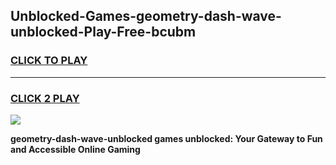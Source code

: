 
## Unblocked-Games-geometry-dash-wave-unblocked-Play-Free-bcubm
<h3>
<a href="https://premium76.site?title=geometry-dash-wave-unblocked&ref=20M">CLICK TO PLAY</a></h3>
<hr>

<h3>
<a href="https://premium76.site?title=geometry-dash-wave-unblocked&ref=20M">CLICK 2 PLAY</a>
  
</h3>

<a href="https://premium76.site?title=geometry-dash-wave-unblocked&ref=19M"><img src="https://clearcache.store/games.png"></a>


**geometry-dash-wave-unblocked games unblocked: Your Gateway to Fun and Accessible Online Gaming**
